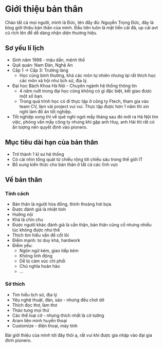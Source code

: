 # Giới thiệu bản thân

Chào tất cả mọi người, mình là Đức, tên đầy đủ: Nguyễn Trọng Đức, đây là blog giới thiệu bản thân của mình.
Đầu tiên luôn là mặt tiền cái đã, up cái avt cũ rích lên để dễ dàng nhận diện thương hiệu.
<img src="">

## Sơ yếu lí lịch

- Sinh năm 1998 - mậu dần, mệnh thổ
- Quê quán: Nam Đàn, Nghệ An
- Cấp 1 -> Cấp 3: Trường làng
  - Học cũng bình thường, khá các môn tự nhiên nhưng lại rất thích học các môn xã hội như lịch sử, địa lý.
- Đại học Bách Khoa Hà Nội - Chuyên ngành hệ thống thông tin
  - 4 năm ruỡi trong đại học cũng không có gì đặc biệt, kết giao được một số bạn.
  - Trong quá trình học có đi thực tập ở công ty Ftech, tham gia vào team CV, làm vài project vui vui. Thực tập được hơn 1 năm thì xin nghỉ làm đồ án tốt nghiệp.
- Tốt nghiệp xong thì về quê nghỉ ngơi mấy tháng sau đó mới ra Hà Nội tìm việc, phỏng vấn mấy công ty nhưng khi gặp anh Huy, anh Hải thì rất có ấn tượng nên quyết định vào pionero.

## Mục tiêu dài hạn của bản thân

- Trở thành 1 kĩ sư hệ thống
- Có cái nhìn tổng quát từ chiều rộng tới chiều sâu trong thế giới IT
- Bổ sung kiến thức cho bản thân ở tất cả các lĩnh vực

## Về bản thân

### Tính cách

- Bản thân là người hòa đồng, thỉnh thoảng hơi bựa.
- Được đánh giá là nhiệt tình
- Hướng nội
- Khá là chỉn chu
- Được người khác đánh giá là cẩn thận, bản thân cũng cố nhưng nhiều lúc không được như thế
- Thích tìm hiểu vấn đề cốt lõi
- Điểm mạnh: tư duy khá, hardwork
- Điểm yếu:
  - Ngôn ngữ kém, giao tiếp kém
  - Không linh động
  - Dễ bị cảm xúc chi phối
  - Chủ nghĩa hoàn hảo
  - ...

### Sở thích

- Tìm hiểu lịch sử, địa lý
- Yêu nghệ thuật, đàn, sáo - nhưng đều chơi dở
- Thích đọc thơ, làm thơ
- Tháo tung mọi thứ
- Các thể loại cờ - nhưng thích nhất là cờ tướng
- Aram liên minh huyền thoại
- Customize - điện thoại, máy tính

Bài giới thiệu của mình tới đây thôi ạ, rất vui khi được gia nhập vào đại gia đình pionero.
